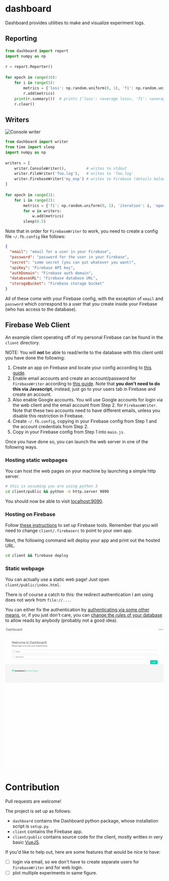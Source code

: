 # dashboard

Dashboard provides utilities to make and visualize experiment logs.


## Reporting

```python
from dashboard import report
import numpy as np

r = report.Reporter()

for epoch in range(10):
    for i in range(5):
        metrics = {'loss': np.random.uniform(0, 1), 'f1': np.random.uniform(0, 1)}
        r.add(metrics)
    print(r.summary())  # prints {'loss': <average loss>, 'f1': <average f1>}
    r.clear()
```


## Writers

![Console writer](/screenshot/console.gif)

```python
from dashboard import writer
from time import sleep
import numpy as np

writers = [
    writer.ConsoleWriter(),         # writes to stdout
    writer.FileWriter('foo.log'),   # writes to 'foo.log'
    writer.FirebaseWriter('my_exp') # writes to Firebase (details below)
]

for epoch in range(3):
    for i in range(2):
        metrics = {'f1': np.random.uniform(0, 1), 'iteration': i, 'epoch': epoch}
        for w in writers:
            w.add(metrics)
        sleep(0.5)
```

Note that in order for `FirebaseWriter` to work, you need to create a config file `~/.fb.config` like follows:

```json
{
  "email": "email for a user in your Firebase",
  "password": "password for the user in your Firebase",
  "secret": "some secret (you can put whatever you want)",
  "apiKey": "Firebase API key",
  "authDomain": "Firebase auth domain",
  "databaseURL": "Firebase database URL",
  "storageBucket": "Firebase storage bucket"
}
```

All of these come with your Firebase config, with the exception of `email` and `password` which correspond to a user that you create inside your Firebase (who has access to the database).


## Firebase Web Client

An example client operating off of my personal Firebase can be found in the `client` directory.

NOTE: You will **not** be able to read/write to the database with this client until you have done the following:

1. Create an app on Firebase and locate your config according to [this guide](https://firebase.google.com/docs/web/setup).
2. Enable email accounts and create an account/password for `FirebaseWriter` according to [this guide](https://firebase.google.com/docs/auth/web/password-auth). Note that **you don't need to do this via Javascript**, instead, just go to your users tab in Firebase and create an account.
3. Also enable Google accounts. You will use Google accounts for login via the web client and the email account from Step 2. for `FirebaseWriter`. Note that these two accounts need to have different emails, unless you disable this restriction in Firebase.
4. Create `~/.fb.config`, copying in your Firebase config from Step 1 and the account credentials from Step 2.
5. Copy in your Firebase config from Step 1 into `main.js`.

Once you have done so, you can launch the web server in one of the following ways.

### Hosting static webpages

You can host the web pages on your machine by launching a simple http server.

```bash
# this is assuming you are using python 3
cd client/public && python -m http.server 9090
```

You should now be able to visit [localhost:9090](http://localhost:9090).

### Hosting on Firebase

Follow [these instructions](https://firebase.google.com/docs/hosting/quickstart) to set up Firebase tools.
Remember that you will need to change `client/.firebaserc` to point to your own app.

Next, the following command will deploy your app and print out the hosted URL.

```bash
cd client && firebase deploy
```

### Static webpage

You can actually use a static web page! Just open `client/public/index.html`.

There is of course a catch to this: the redirect authentication I am using does not work from `file://...`.

You can either fix the authentication by [authenticating via some other means](http://stackoverflow.com/questions/37362957/ionic-framework-and-firebase-3-x-version-this-domain-is-not-authorized-for-oaut/37439461#37439461),
or, if you just don't care, you can [change the rules of your database](https://firebase.google.com/docs/database/security/) to allow reads by anybody (probably not a good idea).

![Dashboard client](/screenshot/client.gif)


# Contribution

Pull requests are welcome!

The project is set up as follows:

- `dashboard` contains the Dashboard python package, whose installation script is `setup.py`.
- `client` contains the Firebase app.
- `client/public` contains source code for the client, mostly written in very basic [VueJS](https://vuejs.org/).

If you'd like to help out, here are some features that would be nice to have:

- [ ] login via email, so we don't have to create separate users for `FirebaseWriter` and for web login.
- [ ] plot multiple experiments in same figure.
